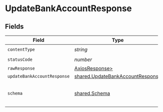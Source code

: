 # UpdateBankAccountResponse


## Fields

| Field                                                                                | Type                                                                                 | Required                                                                             | Description                                                                          |
| ------------------------------------------------------------------------------------ | ------------------------------------------------------------------------------------ | ------------------------------------------------------------------------------------ | ------------------------------------------------------------------------------------ |
| `contentType`                                                                        | *string*                                                                             | :heavy_check_mark:                                                                   | N/A                                                                                  |
| `statusCode`                                                                         | *number*                                                                             | :heavy_check_mark:                                                                   | N/A                                                                                  |
| `rawResponse`                                                                        | [AxiosResponse>](https://axios-http.com/docs/res_schema)                             | :heavy_minus_sign:                                                                   | N/A                                                                                  |
| `updateBankAccountResponse`                                                          | [shared.UpdateBankAccountResponse](../../models/shared/updatebankaccountresponse.md) | :heavy_minus_sign:                                                                   | Success                                                                              |
| `schema`                                                                             | [shared.Schema](../../models/shared/schema.md)                                       | :heavy_minus_sign:                                                                   | The request made is not valid.                                                       |